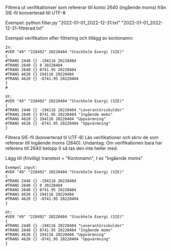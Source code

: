 Filtrera ut verifikationser som refererar till konto  2640 (ingående moms)
från SIE-fil konverterad till UTF-8

Exempel:
python filter.py "2022-01-01_2022-12-31.txt" "2022-01-01_2022-12-31-filtrerad.txt"

Exempel verifikation efter filtrering och tillägg av kontonamn:
```
In:
#VER "49" "220492" 20220404 "Stockholm Exergi (SIE)"
{
#TRANS 2440 {} -194116 20220404
#TRANS 2640 {} 0 20220404
#TRANS 2640 {} 8741.95 20220404
#TRANS 4620 {} 194116 20220404
#TRANS 4620 {} -8741.95 20220404
}
#

Ut:
#VER "49" "220492" 20220404 "Stockholm Exergi (SIE)"
{
#TRANS 2440 {} -194116 20220404 "Leverantörsskulder"
#TRANS 2640 {} 8741.95 20220404 "Ingående moms"
#TRANS 4620 {} 194116 20220404 "Uppvärmning"
#TRANS 4620 {} -8741.95 20220404 "Uppvärmning"
}
```
Filtrera SIE-fil (konverterad til UTF-8)
Läs verifikationer och skriv de som refererar till
Ingående moms (2640).
Undantag: Om verifikationen bara har referens till 2640 belopp 0
	 så tas den inte heller med.

Lägg till (frivillig) transtext = "Kontonamn", t ex "Ingående moms"

```
Exempel input:
#VER "49" "220492" 20220404 "Stockholm Exergi (SIE)"
{
#TRANS 2440 {} -194116 20220404
#TRANS 2640 {} 0 20220404
#TRANS 2640 {} 8741.95 20220404
#TRANS 4620 {} 194116 20220404
#TRANS 4620 {} -8741.95 20220404
}

Ut:
#VER "49" "220492" 20220404 "Stockholm Exergi (SIE)"
{
#TRANS 2440 {} -194116 20220404 "Leverantörsskulder"
#TRANS 2640 {} 8741.95 20220404 "Ingående moms"
#TRANS 4620 {} 194116 20220404 "Uppvärmning"
#TRANS 4620 {} -8741.95 20220404 "Uppvärmning"
}
```


